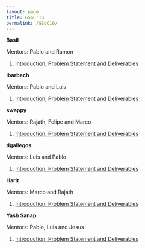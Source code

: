 ```yaml
---
layout: page
title: GSoC'16
permalink: /GSoC16/
---
```


**Basil**

Mentors: Pablo and Ramon

1. [Introduction, Problem Statement and Deliverables]()

**ibarbech**

Mentors: Pablo and Luis

1. [Introduction, Problem Statement and Deliverables]()


**swappy**

Mentors: Rajath, Felipe and Marco

1. [Introduction, Problem Statement and Deliverables]()


**dgallegos**

Mentors: Luis and Pablo

1. [Introduction, Problem Statement and Deliverables]()

**Harit**

Mentors: Marco and Rajath

1. [Introduction, Problem Statement and Deliverables]()

**Yash Sanap**

Mentors: Pablo, Luis and Jesus

1. [Introduction, Problem Statement and Deliverables]()
